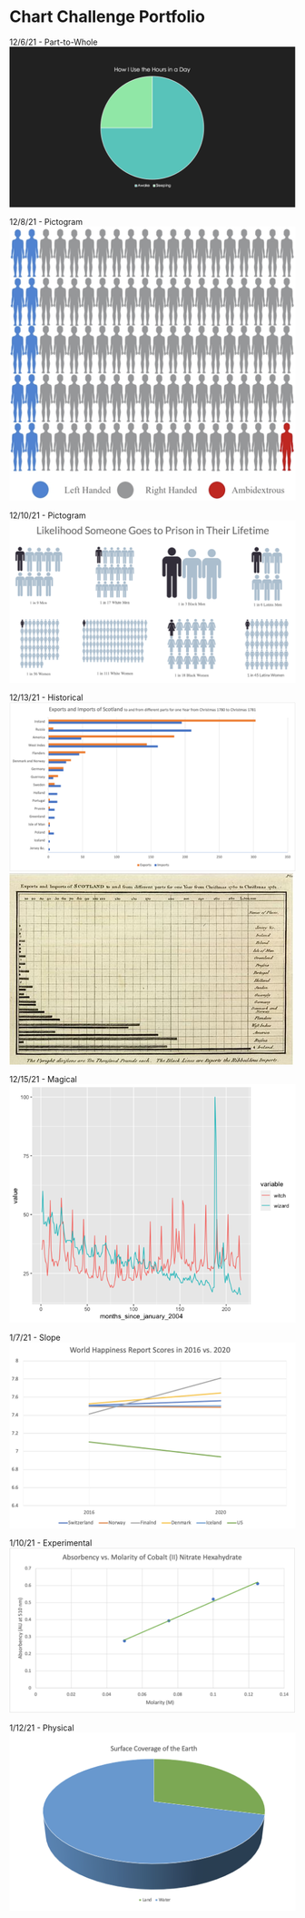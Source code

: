# Chart Challenge Portfolio

12/6/21 - Part-to-Whole  
![...](Part-to-Whole.png "Hours of Sleep per Day")

12/8/21 - Pictogram  
![...](Pictogram.png "Handedness")

12/10/21 - Pictogram  
![...](Pictogram2.png "Likelihood Someone Goes to Prison in Their Lifetime")

12/13/21 - Historical  
![...](Historical.png "Imports and Exports of Scotland by me")
![...](Original-Historical.png "Imports and Exports of Scotland")

12/15/21 - Magical  
![...](Magical.png "Google Analytics Data for the Word Usage of 'Witch' and 'Wizard'")

1/7/21 - Slope  
![...](Slope.png "Changes in World Happiness Report Scores recorded on Wikipedia from 2016 to 2020")

1/10/21 - Experimental  
![...](Experimental.png "Absorbancy vs. Molarity of a solution with data from a Chem 580 lab")

1/12/21 - Physical  
![...](Physical.png "Surface Coverage Distribution of Earth")
